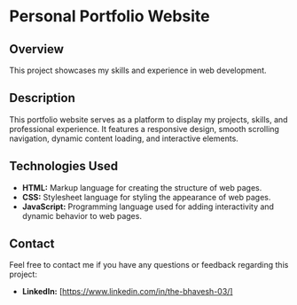 # Personal Portfolio Website

## Overview

This project showcases my skills and experience in web development.

## Description

This portfolio website serves as a platform to display my projects, skills, and professional experience. It features a responsive design, smooth scrolling navigation, dynamic content loading, and interactive elements.

## Technologies Used

- **HTML:** Markup language for creating the structure of web pages.
- **CSS:** Stylesheet language for styling the appearance of web pages.
- **JavaScript:** Programming language used for adding interactivity and dynamic behavior to web pages.

## Contact

Feel free to contact me if you have any questions or feedback regarding this project:

- **LinkedIn:** [https://www.linkedin.com/in/the-bhavesh-03/]

